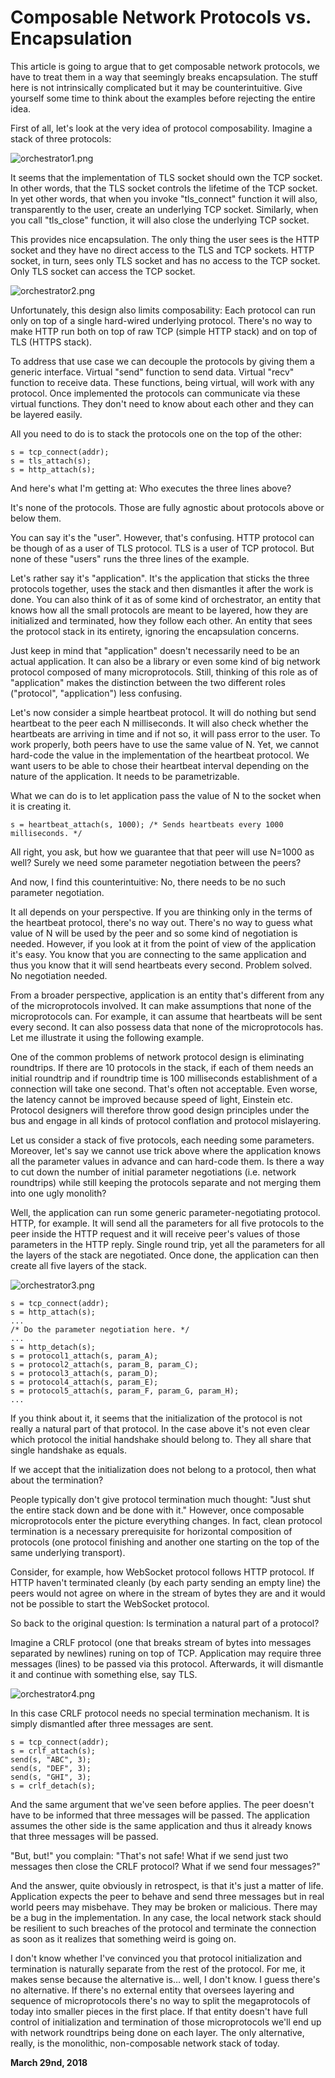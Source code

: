 # Composable Network Protocols vs. Encapsulation

This article is going to argue that to get composable network protocols, we have to treat them in a way that seemingly breaks encapsulation. The stuff here is not intrinsically complicated but it may be counterintuitive. Give yourself some time to think about the examples before rejecting the entire idea.

First of all, let's look at the very idea of protocol composability. Imagine a stack of three protocols:

![orchestrator1.png](http://250bpm.wdfiles.com/local--files/blog:121/orchestrator1.png)

It seems that the implementation of TLS socket should own the TCP socket. In other words, that the TLS socket controls the lifetime of the TCP socket. In yet other words, that when you invoke "tls\_connect" function it will also, transparently to the user, create an underlying TCP socket. Similarly, when you call "tls\_close" function, it will also close the underlying TCP socket.

This provides nice encapsulation. The only thing the user sees is the HTTP socket and they have no direct access to the TLS and TCP sockets. HTTP socket, in turn, sees only TLS socket and has no access to the TCP socket. Only TLS socket can access the TCP socket.

![orchestrator2.png](http://250bpm.wdfiles.com/local--files/blog:121/orchestrator2.png)

Unfortunately, this design also limits composability: Each protocol can run only on top of a single hard-wired underlying protocol. There's no way to make HTTP run both on top of raw TCP (simple HTTP stack) and on top of TLS (HTTPS stack).

To address that use case we can decouple the protocols by giving them a generic interface. Virtual "send" function to send data. Virtual "recv" function to receive data. These functions, being virtual, will work with any protocol. Once implemented the protocols can communicate via these virtual functions. They don't need to know about each other and they can be layered easily.

All you need to do is to stack the protocols one on the top of the other:

    s = tcp_connect(addr);
    s = tls_attach(s);
    s = http_attach(s);

And here's what I'm getting at: Who executes the three lines above?

It's none of the protocols. Those are fully agnostic about protocols above or below them.

You can say it's the "user". However, that's confusing. HTTP protocol can be though of as a user of TLS protocol. TLS is a user of TCP protocol. But none of these "users" runs the three lines of the example.

Let's rather say it's "application". It's the application that sticks the three protocols together, uses the stack and then dismantles it after the work is done. You can also think of it as of some kind of orchestrator, an entity that knows how all the small protocols are meant to be layered, how they are initialized and terminated, how they follow each other. An entity that sees the protocol stack in its entirety, ignoring the encapsulation concerns.

Just keep in mind that "application" doesn't necessarily need to be an actual application. It can also be a library or even some kind of big network protocol composed of many microprotocols. Still, thinking of this role as of "application" makes the distinction between the two different roles ("protocol", "application") less confusing.

Let's now consider a simple heartbeat protocol. It will do nothing but send heartbeat to the peer each N milliseconds. It will also check whether the heartbeats are arriving in time and if not so, it will pass error to the user. To work properly, both peers have to use the same value of N. Yet, we cannot hard-code the value in the implementation of the heartbeat protocol. We want users to be able to chose their heartbeat interval depending on the nature of the application. It needs to be parametrizable.

What we can do is to let application pass the value of N to the socket when it is creating it.

    s = heartbeat_attach(s, 1000); /* Sends heartbeats every 1000 milliseconds. */

All right, you ask, but how we guarantee that that peer will use N=1000 as well? Surely we need some parameter negotiation between the peers?

And now, I find this counterintuitive: No, there needs to be no such parameter negotiation.

It all depends on your perspective. If you are thinking only in the terms of the heartbeat protocol, there's no way out. There's no way to guess what value of N will be used by the peer and so some kind of negotiation is needed. However, if you look at it from the point of view of the application it's easy. You know that you are connecting to the same application and thus you know that it will send heartbeats every second. Problem solved. No negotiation needed.

From a broader perspective, application is an entity that's different from any of the microprotocols involved. It can make assumptions that none of the microprotocols can. For example, it can assume that heartbeats will be sent every second. It can also possess data that none of the microprotocols has. Let me illustrate it using the following example.

One of the common problems of network protocol design is eliminating roundtrips. If there are 10 protocols in the stack, if each of them needs an initial roundtrip and if roundtrip time is 100 milliseconds establishment of a connection will take one second. That's often not acceptable. Even worse, the latency cannot be improved because speed of light, Einstein etc. Protocol designers will therefore throw good design principles under the bus and engage in all kinds of protocol conflation and protocol mislayering.

Let us consider a stack of five protocols, each needing some parameters. Moreover, let's say we cannot use trick above where the application knows all the parameter values in advance and can hard-code them. Is there a way to cut down the number of initial parameter negotiations (i.e. network roundtrips) while still keeping the protocols separate and not merging them into one ugly monolith?

Well, the application can run some generic parameter-negotiating protocol. HTTP, for example. It will send all the parameters for all five protocols to the peer inside the HTTP request and it will receive peer's values of those parameters in the HTTP reply. Single round trip, yet all the parameters for all the layers of the stack are negotiated. Once done, the application can then create all five layers of the stack.

![orchestrator3.png](http://250bpm.wdfiles.com/local--files/blog:121/orchestrator3.png)

    s = tcp_connect(addr);
    s = http_attach(s);
    ...
    /* Do the parameter negotiation here. */
    ...
    s = http_detach(s);
    s = protocol1_attach(s, param_A);
    s = protocol2_attach(s, param_B, param_C);
    s = protocol3_attach(s, param_D);
    s = protocol4_attach(s, param_E);
    s = protocol5_attach(s, param_F, param_G, param_H);
    ...

If you think about it, it seems that the initialization of the protocol is not really a natural part of that protocol. In the case above it's not even clear which protocol the initial handshake should belong to. They all share that single handshake as equals.

If we accept that the initialization does not belong to a protocol, then what about the termination?

People typically don't give protocol termination much thought: "Just shut the entire stack down and be done with it." However, once composable microprotocols enter the picture everything changes. In fact, clean protocol termination is a necessary prerequisite for horizontal composition of protocols (one protocol finishing and another one starting on the top of the same underlying transport).

Consider, for example, how WebSocket protocol follows HTTP protocol. If HTTP haven't terminated cleanly (by each party sending an empty line) the peers would not agree on where in the stream of bytes they are and it would not be possible to start the WebSocket protocol.

So back to the original question: Is termination a natural part of a protocol?

Imagine a CRLF protocol (one that breaks stream of bytes into messages separated by newlines) runing on top of TCP. Application may require three messages (lines) to be passed via this protocol. Afterwards, it will dismantle it and continue with something else, say TLS.

![orchestrator4.png](http://250bpm.wdfiles.com/local--files/blog:121/orchestrator4.png)

In this case CRLF protocol needs no special termination mechanism. It is simply dismantled after three messages are sent.

    s = tcp_connect(addr);
    s = crlf_attach(s);
    send(s, "ABC", 3);
    send(s, "DEF", 3);
    send(s, "GHI", 3);
    s = crlf_detach(s);

And the same argument that we've seen before applies. The peer doesn't have to be informed that three messages will be passed. The application assumes the other side is the same application and thus it already knows that three messages will be passed.

"But, but!" you complain: "That's not safe! What if we send just two messages then close the CRLF protocol? What if we send four messages?"

And the answer, quite obviously in retrospect, is that it's just a matter of life. Application expects the peer to behave and send three messages but in real world peers may misbehave. They may be broken or malicious. There may be a bug in the implementation. In any case, the local network stack should be resilient to such breaches of the protocol and terminate the connection as soon as it realizes that something weird is going on.

I don't know whether I've convinced you that protocol initialization and termination is naturally separate from the rest of the protocol. For me, it makes sense because the alternative is… well, I don't know. I guess there's no alternative. If there's no external entity that oversees layering and sequence of microprotocols there's no way to split the megaprotocols of today into smaller pieces in the first place. If that entity doesn't have full control of initialization and termination of those microprotocols we'll end up with network roundtrips being done on each layer. The only alternative, really, is the monolithic, non-composable network stack of today.

**March 29nd, 2018**